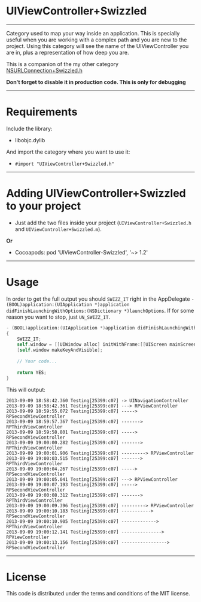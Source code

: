 UIViewController+Swizzled
=============
-------------

Category used to map your way inside an application. This is specially useful when you are working with a complex path and you are new to the project. Using this category will see the name of the UIViewController you are in, plus a representation of how deep you are.

This is a companion of the my other category [NSURLConnection+Swizzled.h](https://github.com/RuiAAPeres/RPNSURLConnection-Swizzled)

**Don't forget to disable it in production code. This is only for debugging**

------------
Requirements
============

Include the library:

* libobjc.dylib

And import the category where you want to use it:

* `#import "UIViewController+Swizzled.h"`

------------------------------------
Adding UIViewController+Swizzled to your project
====================================

*	Just add the two files inside your project (`UIViewController+Swizzled.h` and `UIViewController+Swizzled.m`).

**Or**

*	Cocoapods: pod 'UIViewController-Swizzled', '~> 1.2'

-----
Usage
=====

In order to get the full output you should `SWIZZ_IT` right in the AppDelegate `- (BOOL)application:(UIApplication *)application didFinishLaunchingWithOptions:(NSDictionary *)launchOptions`. If for some reason you want to stop, just `UN_SWIZZ_IT`.
```objective-c
- (BOOL)application:(UIApplication *)application didFinishLaunchingWithOptions:(NSDictionary *)launchOptions
{
    SWIZZ_IT;
    self.window = [[UIWindow alloc] initWithFrame:[[UIScreen mainScreen] bounds]];
    [self.window makeKeyAndVisible];
    
    // Your code...
    
    return YES;
}
```

This will output:

```
2013-09-09 18:58:42.360 Testing[25399:c07] -> UINavigationController
2013-09-09 18:58:42.361 Testing[25399:c07] ---> RPViewController
2013-09-09 18:59:55.072 Testing[25399:c07] -----> RPSecondViewController
2013-09-09 18:59:57.367 Testing[25399:c07] -------> RPThirdViewController
2013-09-09 18:59:58.801 Testing[25399:c07] -----> RPSecondViewController
2013-09-09 19:00:00.282 Testing[25399:c07] -------> RPThirdViewController
2013-09-09 19:00:01.906 Testing[25399:c07] ---------> RPViewController
2013-09-09 19:00:03.515 Testing[25399:c07] -------> RPThirdViewController
2013-09-09 19:00:04.267 Testing[25399:c07] -----> RPSecondViewController
2013-09-09 19:00:05.041 Testing[25399:c07] ---> RPViewController
2013-09-09 19:00:07.193 Testing[25399:c07] -----> RPSecondViewController
2013-09-09 19:00:08.312 Testing[25399:c07] -------> RPThirdViewController
2013-09-09 19:00:09.396 Testing[25399:c07] ---------> RPViewController
2013-09-09 19:00:10.183 Testing[25399:c07] -----------> RPSecondViewController
2013-09-09 19:00:10.905 Testing[25399:c07] -------------> RPThirdViewController
2013-09-09 19:00:12.141 Testing[25399:c07] ---------------> RPViewController
2013-09-09 19:00:13.156 Testing[25399:c07] -----------------> RPSecondViewController
```

-------
License
=======

This code is distributed under the terms and conditions of the MIT license. 
